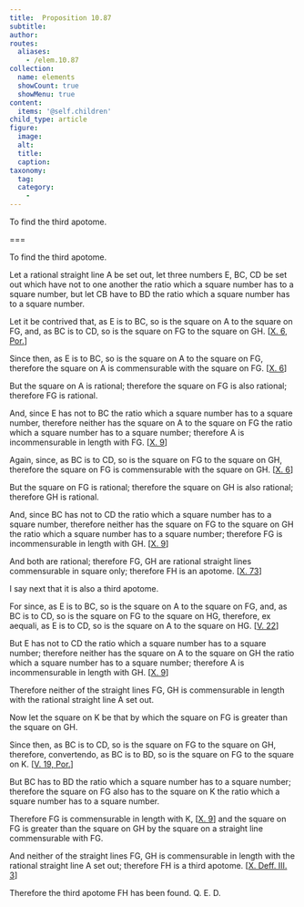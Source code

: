 ```yaml
---
title:  Proposition 10.87
subtitle: 
author:
routes:
  aliases:
    - /elem.10.87
collection:
  name: elements
  showCount: true
  showMenu: true
content:
  items: '@self.children'
child_type: article
figure:
  image:
  alt:
  title:
  caption:
taxonomy:
  tag:
  category:
    - 
---
```


<p><hi rend="ital">To find the third apotome</hi>. </p>

===

<p><span class="ital">To find the third apotome</span>. </p>

<p>Let a rational straight line <span class="ital">A</span> be set out, let three numbers <span class="ital">E</span>, <span class="ital">BC</span>, <span class="ital">CD</span> be set out which have not to one another the ratio which a square number has to a square number, but let <span class="ital">CB</span> have to <span class="ital">BD</span> the ratio which a square number has to a square number. 
      </p>

<p>Let it be contrived that, as <span class="ital">E</span> is to <span class="ital">BC</span>, so is the square on <span class="ital">A</span> to the square on <span class="ital">FG</span>, <pb n="182"/>and, as <span class="ital">BC</span> is to <span class="ital">CD</span>, so is the square on <span class="ital">FG</span> to the square on <span class="ital">GH</span>. [<a href="/elem.10.6.p.1">X. 6, Por.</a>] </p>

<p>Since then, as <span class="ital">E</span> is to <span class="ital">BC</span>, so is the square on <span class="ital">A</span> to the square on <span class="ital">FG</span>, therefore the square on <span class="ital">A</span> is commensurable with the square on <span class="ital">FG</span>. [<a href="/elem.10.6">X. 6</a>] </p>

<p>But the square on <span class="ital">A</span> is rational; therefore the square on <span class="ital">FG</span> is also rational; therefore <span class="ital">FG</span> is rational. </p>

<p>And, since <span class="ital">E</span> has not to <span class="ital">BC</span> the ratio which a square number has to a square number, therefore neither has the square on <span class="ital">A</span> to the square on <span class="ital">FG</span> the ratio which a square number has to a square number; therefore <span class="ital">A</span> is incommensurable in length with <span class="ital">FG</span>. [<a href="/elem.10.9">X. 9</a>] </p>

<p>Again, since, as <span class="ital">BC</span> is to <span class="ital">CD</span>, so is the square on <span class="ital">FG</span> to the square on <span class="ital">GH</span>, therefore the square on <span class="ital">FG</span> is commensurable with the square on <span class="ital">GH</span>. [<a href="/elem.10.6">X. 6</a>] </p>

<p>But the square on <span class="ital">FG</span> is rational; therefore the square on <span class="ital">GH</span> is also rational; therefore <span class="ital">GH</span> is rational. </p>

<p>And, since <span class="ital">BC</span> has not to <span class="ital">CD</span> the ratio which a square number has to a square number, therefore neither has the square on <span class="ital">FG</span> to the square on <span class="ital">GH</span> the ratio which a square number has to a square number; therefore <span class="ital">FG</span> is incommensurable in length with <span class="ital">GH</span>. [<a href="/elem.10.9">X. 9</a>] </p>

<p>And both are rational; therefore <span class="ital">FG</span>, <span class="ital">GH</span> are rational straight lines commensurable in square only; therefore <span class="ital">FH</span> is an apotome. [<a href="/elem.10.73">X. 73</a>] </p>

<p>I say next that it is also a third apotome. </p>

<p>For since, as <span class="ital">E</span> is to <span class="ital">BC</span>, so is the square on <span class="ital">A</span> to the square on <span class="ital">FG</span>, and, as <span class="ital">BC</span> is to <span class="ital">CD</span>, so is the square on <span class="ital">FG</span> to the square on <span class="ital">HG</span>, therefore, <span class="ital">ex aequali</span>, as <span class="ital">E</span> is to <span class="ital">CD</span>, so is the square on <span class="ital">A</span> to the square on <span class="ital">HG</span>. [<a href="/elem.5.22">V. 22</a>] <pb n="183"/></p>

<p>But <span class="ital">E</span> has not to <span class="ital">CD</span> the ratio which a square number has to a square number; therefore neither has the square on <span class="ital">A</span> to the square on <span class="ital">GH</span> the ratio which a square number has to a square number; therefore <span class="ital">A</span> is incommensurable in length with <span class="ital">GH</span>. [<a href="/elem.10.9">X. 9</a>] </p>

<p>Therefore neither of the straight lines <span class="ital">FG</span>, <span class="ital">GH</span> is commensurable in length with the rational straight line <span class="ital">A</span> set out. </p>

<p>Now let the square on <span class="ital">K</span> be that by which the square on <span class="ital">FG</span> is greater than the square on <span class="ital">GH</span>. </p>

<p>Since then, as <span class="ital">BC</span> is to <span class="ital">CD</span>, so is the square on <span class="ital">FG</span> to the square on <span class="ital">GH</span>, therefore, <foreign lang="la">convertendo</foreign>, as <span class="ital">BC</span> is to <span class="ital">BD</span>, so is the square on <span class="ital">FG</span> to the square on <span class="ital">K</span>. [<a href="/elem.5.19.p.1">V. 19, Por.</a>] </p>

<p>But <span class="ital">BC</span> has to <span class="ital">BD</span> the ratio which a square number has to a square number; therefore the square on <span class="ital">FG</span> also has to the square on <span class="ital">K</span> the ratio which a square number has to a square number. </p>

<p>Therefore <span class="ital">FG</span> is commensurable in length with <span class="ital">K</span>, [<a href="/elem.10.9">X. 9</a>] and the square on <span class="ital">FG</span> is greater than the square on <span class="ital">GH</span> by the square on a straight line commensurable with <span class="ital">FG</span>. </p>

<p>And neither of the straight lines <span class="ital">FG</span>, <span class="ital">GH</span> is commensurable in length with the rational straight line <span class="ital">A</span> set out; therefore <span class="ital">FH</span> is a third apotome. [<a href="/elem.10.def.3.3">X. Deff. III. 3</a>] </p>

<p>Therefore the third apotome <span class="ital">FH</span> has been found. Q. E. D.</p>
